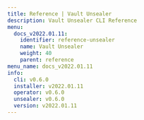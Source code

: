 ```yaml
---
title: Reference | Vault Unsealer
description: Vault Unsealer CLI Reference
menu:
  docs_v2022.01.11:
    identifier: reference-unsealer
    name: Vault Unsealer
    weight: 40
    parent: reference
menu_name: docs_v2022.01.11
info:
  cli: v0.6.0
  installer: v2022.01.11
  operator: v0.6.0
  unsealer: v0.6.0
  version: v2022.01.11
---
```


